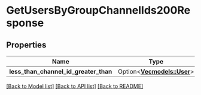# GetUsersByGroupChannelIds200Response

## Properties

Name | Type | Description | Notes
------------ | ------------- | ------------- | -------------
**less_than_channel_id_greater_than** | Option<[**Vec<models::User>**](User.md)> |  | [optional]

[[Back to Model list]](../README.md#documentation-for-models) [[Back to API list]](../README.md#documentation-for-api-endpoints) [[Back to README]](../README.md)


